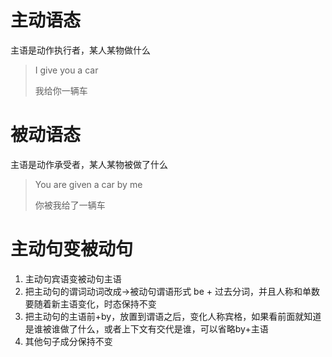 # 主动语态

主语是动作执行者，某人某物做什么

> I give you a car
>
> 我给你一辆车

# 被动语态

主语是动作承受者，某人某物被做了什么

> You are given a car by me
>
> 你被我给了一辆车



# 主动句变被动句

1. 主动句宾语变被动句主语
2. 把主动句的谓词动词改成->被动句谓语形式 be + 过去分词，并且人称和单数要随着新主语变化，时态保持不变
3. 把主动句的主语前+by，放置到谓语之后，变化人称宾格，如果看前面就知道是谁被谁做了什么，或者上下文有交代是谁，可以省略by+主语
4. 其他句子成分保持不变